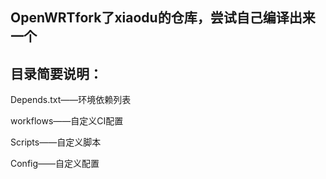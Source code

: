 ## OpenWRTfork了xiaodu的仓库，尝试自己编译出来一个


## 目录简要说明：

Depends.txt——环境依赖列表

workflows——自定义CI配置

Scripts——自定义脚本

Config——自定义配置
